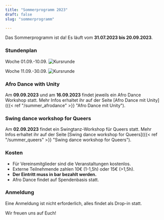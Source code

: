 ```yaml
---
title: "Sommerprogramm 2023"
draft: false
slug: "sommerprogramm"

---
```


Das Sommerprogramm ist da! Es läuft vom **31.07.2023 bis 20.09.2023**.

### Stundenplan

Woche 01.09.-10.09.
![Kursrunde](../summer_schedule_sep_01.jpg)

Woche 11.09.-30.09.
![Kursrunde](../summer_schedule_sep_02.jpg)

### Afro Dance with Unity
Am **09.09.2023** und am **16.09.2023** findet jeweils ein Afro Dance Workshop statt. Mehr Infos erhaltet ihr auf der Seite [Afro Dance mit Unity]({{< ref "/summer_afrodance" >}} "Afro Dance mit Unity"). 

### Swing dance workshop for Queers
Am **02.09.2023** findet ein Swingtanz-Workshop für Queers statt. Mehr Infos erhaltet ihr auf der Seite [Swing dance workshop for Queers]({{< ref "/summer_queers" >}} "Swing dance workshop for Queers").

### Kosten
- Für Vereinsmitglieder sind die Veranstaltungen kostenlos.
- Externe Teilnehmende zahlen 10€ (1-1,5h) oder 15€ (>1,5h). 
- **Der Eintritt muss in bar bezahlt werden.**
- Afro Dance findet auf Spendenbasis statt. 

### Anmeldung
Eine Anmeldung ist nicht erforderlich, alles findet als Drop-in statt.

Wir freuen uns auf Euch!
